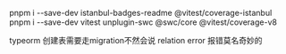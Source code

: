 
pnpm i --save-dev istanbul-badges-readme @vitest/coverage-istanbul
pnpm i --save-dev vitest unplugin-swc @swc/core @vitest/coverage-v8

typeorm 创建表需要走migration不然会说 relation error 报错莫名奇妙的
